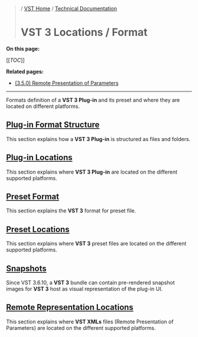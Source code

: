 >/ [VST Home](../../index.md) / [Technical Documentation](../Index.md)
>
># VST 3 Locations / Format

**On this page:**

[[_TOC_]]

**Related pages:**

- [(3.5.0) Remote Presentation of Parameters](../Change+History/3.5.0/IXmlRepresentationController.md)

---

Formats definition of a **VST 3 Plug-in** and its preset and where they are located on different platforms.

## [Plug-in Format Structure](../Locations+Format/Plugin+Format.md)

This section explains how a **VST 3 Plug-in** is structured as files and folders.

## [Plug-in Locations](../Locations+Format/Plugin+Locations.md)

This section explains where **VST 3 Plug-in** are located on the different supported platforms.

## [Preset Format](../Locations+Format/Preset+Format.md)

This section explains the **VST 3** format for preset file.

## [Preset Locations](../Locations+Format/Preset+Locations.md)

This section explains where **VST 3** preset files are located on the different supported platforms.

## [Snapshots](../Locations+Format/Snapshots.md)

Since VST 3.6.10, a **VST 3** bundle can contain pre-rendered snapshot images for **VST 3** host as visual representation of the plug-in UI.

## [Remote Representation Locations](../Change+History/3.5.0/IXmlRepresentationController.md#location-table-for-vst-xmls-representation)
This section explains where **VST XMLs** files (Remote Presentation of Parameters) are located on the different supported platforms.

